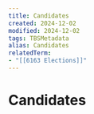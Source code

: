 ```yaml
---
title: Candidates
created: 2024-12-02
modified: 2024-12-02
tags: TBSMetadata
alias: Candidates
relatedTerm:
- "[[6163 Elections]]"
---
```

# Candidates
